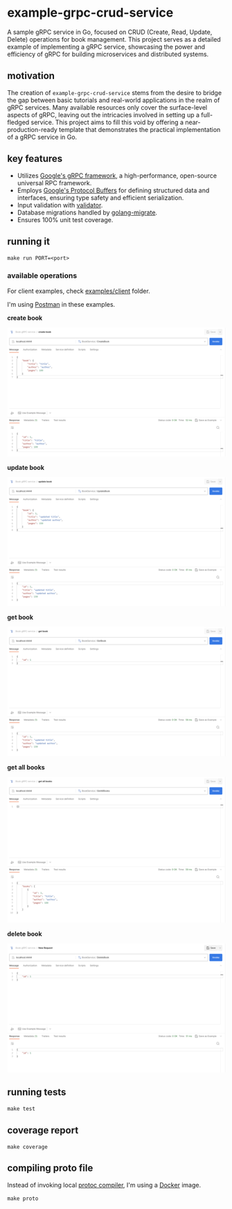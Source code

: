 # example-grpc-crud-service

A sample gRPC service in Go, focused on CRUD (Create, Read, Update, Delete) operations for book management. This project serves as a detailed example of implementing a gRPC service, showcasing the power and efficiency of gRPC for building microservices and distributed systems.

## motivation

The creation of `example-grpc-crud-service` stems from the desire to bridge the gap between basic tutorials and real-world applications in the realm of gRPC services. Many available resources only cover the surface-level aspects of gRPC, leaving out the intricacies involved in setting up a full-fledged service. This project aims to fill this void by offering a near-production-ready template that demonstrates the practical implementation of a gRPC service in Go.

## key features

- Utilizes [Google's gRPC framework](https://grpc.io/), a high-performance, open-source universal RPC framework.
- Employs [Google's Protocol Buffers](https://protobuf.dev/) for defining structured data and interfaces, ensuring type safety and efficient serialization.
- Input validation with [validator](https://github.com/go-playground/validator).
- Database migrations handled by [golang-migrate](https://github.com/golang-migrate/migrate).
- Ensures 100% unit test coverage.

## running it

```
make run PORT=<port>
```

### available operations

For client examples, check [examples/client](./examples/client) folder.

I'm using [Postman](https://www.postman.com/) in these examples.

**create book**

![create_book](./doc/create_book.png)

**update book**

![update_book](./doc/update_book.png)

**get book**

![get_book](./doc/get_book.png)

**get all books**

![get_all_books](./doc/get_all_books.png)

**delete book**

![delete_book](./doc/delete_book.png)

## running tests

```
make test
```

## coverage report

```
make coverage
```

## compiling proto file

Instead of invoking local [protoc compiler](https://grpc.io/docs/protoc-installation/), I'm using a [Docker](https://www.docker.com/) image. 

```
make proto
```